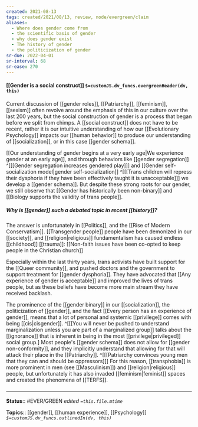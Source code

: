 ```yaml
---
created: 2021-08-13
tags: created/2021/08/13, review, node/evergreen/claim
aliases:
  - Where does gender come from
  - the scientific basis of gender
  - why does gender exist
  - The history of gender
  - the politicization of gender
sr-due: 2022-04-01
sr-interval: 68
sr-ease: 270
---
```


#### [[Gender is a social construct]] `$=customJS.dv_funcs.evergreenHeader(dv, this)`

Current discussion of [[gender roles]], [[Patriarchy]], [[feminism]], [[sexism]] often revolve around the emphasis of this in our culture over the last 200 years, but the social construction of gender is a process that began before we split from chimps. A [[social construct]] does not have to be recent, rather it is our intuitive understanding of how our [[Evolutionary Psychology]] impacts our [[human behavior]] to produce our understanding of [[socialization]], or in this case [[gender schema]].

[[Our understanding of gender begins at a very early age|We experience gender at an early age]], and through behaviors like [[gender segregation]]
^[[[Gender segregation increases gendered play]]]
 and [[Gender self-socialization model|gender self-socialization]]
^[[[Trans children will repress their dysphoria if they have been effectively taught it is unacceptable]]]
we develop a [[gender schema]].  But despite these strong roots for our gender, we still observe that [[Gender has historically been non-binary]] and [[Biology supports the validity of trans people]].

##### Why is [[gender]] such a debated topic in recent [[history]]?

The answer is unfortunately in [[Politics]], and the [[Rise of Modern Conservatism]].
[[Transgender people]] people have been demonized in our [[society]], and [[religion|religious]] fundamentalism has caused endless [[childhood]] [[trauma]]: [[Non-faith issues have been co-opted to keep people in the Christian church]]

Especially within the last thirty years, trans activists have built support for the [[Queer community]], and pushed doctors and the government to support treatment for [[gender dysphoria]]. They have advocated that [[Any experience of gender is acceptable]] and improved the lives of trans people, but as these beliefs have become more main stream they have received backlash.

The prominence of the [[gender binary]] in our [[socialization]], the politicization of [[gender]], and the fact [[Every person has an experience of gender]], means that a lot of personal and systemic [[privilege]] comes with being [[cis|cisgender]]. 
^[[[You will never be pushed to understand marginalization unless you are part of a marginalized group]] talks about the [[ignorance]] that is inherent in being in the most [[privilege|privileged]] social group.]
Most people's [[gender schema]] does not allow for [[gender non-conformity]], and they implicitly understand that allowing for that will attack their place in the [[Patriarchy]].
^[[[Patriarchy convinces young men that they can and should be oppressors]]]
For this reason, [[transphobia]] is more prominent in men (see [[Masculinism]]) and [[religion|religious]] people, but unfortunately it has also invaded [[feminism|feminist]] spaces and created the phenomena of [[TERFS]].  

### <hr class="footnote"/>

**Status**:: #EVER/GREEN 
*edited `=this.file.mtime`*

**Topics**:: [[gender]], [[human experience]], [[Psychology]]
*`$=customJS.dv_funcs.outlinedIn(dv, this)`*
